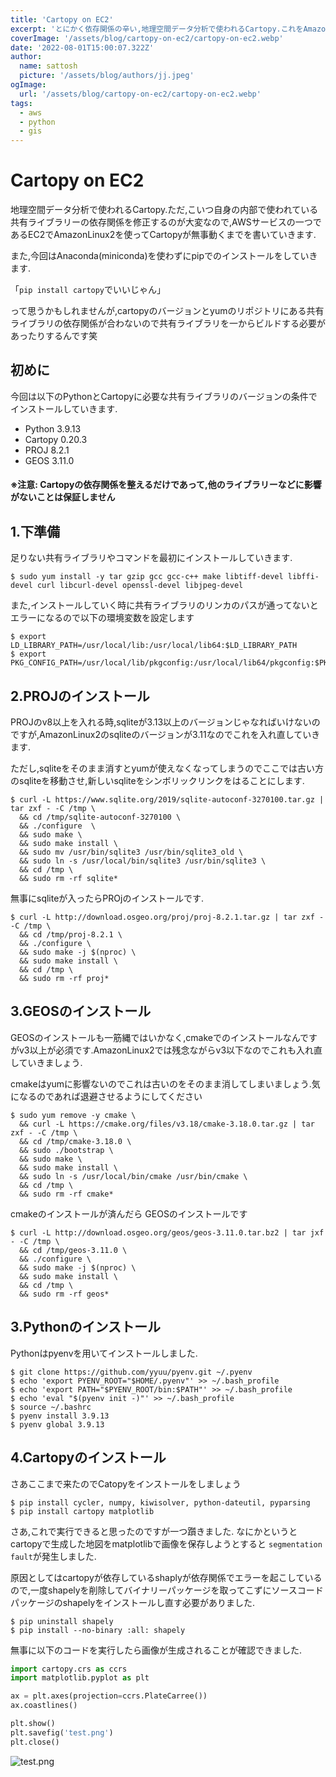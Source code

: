 ```yaml
---
title: 'Cartopy on EC2'
excerpt: 'とにかく依存関係の辛い,地理空間データ分析で使われるCartopy.これをAmazonLinux2のOSでEC2を立て,Cartopyが動くまでの導入を書く.'
coverImage: '/assets/blog/cartopy-on-ec2/cartopy-on-ec2.webp'
date: '2022-08-01T15:00:07.322Z'
author:
  name: sattosh
  picture: '/assets/blog/authors/jj.jpeg'
ogImage:
  url: '/assets/blog/cartopy-on-ec2/cartopy-on-ec2.webp'
tags:
  - aws
  - python
  - gis
---
```


# Cartopy on EC2


地理空間データ分析で使われるCartopy.ただ,こいつ自身の内部で使われている共有ライブラリーの依存関係を修正するのが大変なので,AWSサービスの一つであるEC2でAmazonLinux2を使ってCartopyが無事動くまでを書いていきます.

また,今回はAnaconda(miniconda)を使わずにpipでのインストールをしていきます.

「`pip install cartopy`でいいじゃん」

って思うかもしれませんが,cartopyのバージョンとyumのリポジトリにある共有ライブラリの依存関係が合わないので共有ライブラリを一からビルドする必要があったりするんです笑

## 初めに

今回は以下のPythonとCartopyに必要な共有ライブラリのバージョンの条件でインストールしていきます.

- Python  3.9.13
- Cartopy 0.20.3
- PROJ  8.2.1 
- GEOS  3.11.0

#### ※注意: Cartopyの依存関係を整えるだけであって,他のライブラリーなどに影響がないことは保証しません

## 1.下準備

足りない共有ライブラリやコマンドを最初にインストールしていきます.

```shell
$ sudo yum install -y tar gzip gcc gcc-c++ make libtiff-devel libffi-devel curl libcurl-devel openssl-devel libjpeg-devel
```

また,インストールしていく時に共有ライブラリのリンカのパスが通ってないとエラーになるので以下の環境変数を設定します

```shell
$ export LD_LIBRARY_PATH=/usr/local/lib:/usr/local/lib64:$LD_LIBRARY_PATH
$ export PKG_CONFIG_PATH=/usr/local/lib/pkgconfig:/usr/local/lib64/pkgconfig:$PKG_CONFIG_PATH
```

## 2.PROJのインストール

PROJのv8以上を入れる時,sqliteが3.13以上のバージョンじゃなればいけないのですが,AmazonLinux2のsqliteのバージョンが3.11なのでこれを入れ直していきます.

ただし,sqliteをそのまま消すとyumが使えなくなってしまうのでここでは古い方のsqliteを移動させ,新しいsqliteをシンボリックリンクをはることにします.

```shell
$ curl -L https://www.sqlite.org/2019/sqlite-autoconf-3270100.tar.gz |  tar zxf - -C /tmp \
  && cd /tmp/sqlite-autoconf-3270100 \
  && ./configure  \
  && sudo make \
  && sudo make install \
  && sudo mv /usr/bin/sqlite3 /usr/bin/sqlite3_old \
  && sudo ln -s /usr/local/bin/sqlite3 /usr/bin/sqlite3 \
  && cd /tmp \
  && sudo rm -rf sqlite* 
```

無事にsqliteが入ったらPROjのインストールです.

```shell
$ curl -L http://download.osgeo.org/proj/proj-8.2.1.tar.gz | tar zxf - -C /tmp \
  && cd /tmp/proj-8.2.1 \
  && ./configure \
  && sudo make -j $(nproc) \
  && sudo make install \
  && cd /tmp \
  && sudo rm -rf proj* 
```


## 3.GEOSのインストール

GEOSのインストールも一筋縄ではいかなく,cmakeでのインストールなんですがv3以上が必須です.AmazonLinux2では残念ながらv3以下なのでこれも入れ直していきましょう.

cmakeはyumに影響ないのでこれは古いのをそのまま消してしまいましょう.気になるのであれば退避させるようにしてください

```shell
$ sudo yum remove -y cmake \
  && curl -L https://cmake.org/files/v3.18/cmake-3.18.0.tar.gz | tar zxf - -C /tmp \
  && cd /tmp/cmake-3.18.0 \
  && sudo ./bootstrap \
  && sudo make \
  && sudo make install \
  && sudo ln -s /usr/local/bin/cmake /usr/bin/cmake \
  && cd /tmp \
  && sudo rm -rf cmake*
```

cmakeのインストールが済んだら GEOSのインストールです

```shell
$ curl -L http://download.osgeo.org/geos/geos-3.11.0.tar.bz2 | tar jxf - -C /tmp \
  && cd /tmp/geos-3.11.0 \
  && ./configure \
  && sudo make -j $(nproc) \
  && sudo make install \
  && cd /tmp \
  && sudo rm -rf geos*
```

## 3.Pythonのインストール

Pythonはpyenvを用いてインストールしました.

```shell
$ git clone https://github.com/yyuu/pyenv.git ~/.pyenv
$ echo 'export PYENV_ROOT="$HOME/.pyenv"' >> ~/.bash_profile
$ echo 'export PATH="$PYENV_ROOT/bin:$PATH"' >> ~/.bash_profile
$ echo 'eval "$(pyenv init -)"' >> ~/.bash_profile
$ source ~/.bashrc
$ pyenv install 3.9.13
$ pyenv global 3.9.13
```


## 4.Cartopyのインストール

さあここまで来たのでCatopyをインストールをしましょう

```shell
$ pip install cycler, numpy, kiwisolver, python-dateutil, pyparsing
$ pip install cartopy matplotlib
```

さあ,これで実行できると思ったのですが一つ躓きました.
なにかというとcartopyで生成した地図をmatplotlibで画像を保存しようとすると `segmentation fault`が発生しました.

原因としてはcartopyが依存しているshaplyが依存関係でエラーを起こしているので,一度shapelyを削除してバイナリーパッケージを取ってこずにソースコードパッケージのshapelyをインストールし直す必要がありました.

```shell
$ pip uninstall shapely
$ pip install --no-binary :all: shapely
```



無事に以下のコードを実行したら画像が生成されることが確認できました.

```python
import cartopy.crs as ccrs
import matplotlib.pyplot as plt

ax = plt.axes(projection=ccrs.PlateCarree())
ax.coastlines()

plt.show()
plt.savefig('test.png')
plt.close()
```

![test.png](/assets/blog/cartopy-on-ec2/test.png)